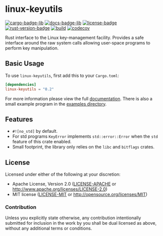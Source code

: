 # linux-keyutils
[![cargo-badge-lib][]][cargo-lib] [![docs-badge-lib][]][docs-lib] [![license-badge][]][license] [![rust-version-badge][]][rust-version] [![build][]][build-url] [![codecov][]][codecov-url]

Rust interface to the Linux key-management facility. Provides a safe interface around the raw system calls allowing user-space programs to perform key manipulation.

## Basic Usage

To use `linux-keyutils`, first add this to your `Cargo.toml`:

```toml
[dependencies]
linux-keyutils = "0.2"
```

For more information please view the full [documentation](https://docs.rs/linux-keyutils). There is also a small example program in the [examples directory](examples/keyctl.rs).

## Features

* `#![no_std]` by default.
* For std programs `KeyError` implements `std::error::Error` when the `std` feature of this crate enabled.
* Small footprint, the library only relies on the `libc` and `bitflags` crates.

## License

Licensed under either of the following at your discretion:

 * Apache License, Version 2.0 ([LICENSE-APACHE](LICENSE-APACHE) or http://www.apache.org/licenses/LICENSE-2.0)
 * MIT license ([LICENSE-MIT](LICENSE-MIT) or http://opensource.org/licenses/MIT)

### Contribution

Unless you explicitly state otherwise, any contribution intentionally submitted
for inclusion in the work by you shall be dual licensed as above, without any
additional terms or conditions.

[//]: # (badges)
[license-badge]: https://img.shields.io/badge/license-MIT/Apache--2.0-lightgray.svg?style=flat-square
[license]: #license
[rust-version-badge]: https://img.shields.io/badge/rust-latest%20stable-blue.svg?style=flat-square
[rust-version]: #rust-version-policy
[cargo-badge-lib]: https://img.shields.io/crates/v/linux-keyutils.svg?style=flat-square&label=linux-keyutils
[cargo-lib]: https://crates.io/crates/linux-keyutils
[docs-badge-lib]: https://img.shields.io/docsrs/linux-keyutils/latest?style=flat-square
[docs-lib]: https://docs.rs/linux-keyutils
[codecov]: https://img.shields.io/codecov/c/github/landhb/linux-keyutils?style=flat-square
[codecov-url]: https://codecov.io/gh/landhb/linux-keyutils
[build]: https://img.shields.io/github/actions/workflow/status/landhb/linux-keyutils/checks.yml?branch=main?style=flat-square
[build-url]: https://github.com/landhb/linux-keyutils/actions?query=workflow%3Achecks
